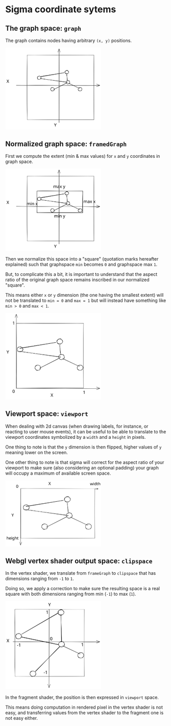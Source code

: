 # Sigma coordinate sytems

## The graph space: `graph`

The graph contains nodes having arbitrary `(x, y)` positions.

<img alt="graph-space" src="./img/graph-space.svg" width="300">

## Normalized graph space: `framedGraph`

First we compute the extent (min & max values) for `x` and `y` coordinates in graph space.

<img alt="graph-space-extent" src="./img/graph-space-extent.svg" width="300">

Then we normalize this space into a "square" (quotation marks hereafter explained) such that graphspace `min` becomes `0` and graphspace max `1`.

But, to complicate this a bit, it is important to understand that the aspect ratio of the original graph space remains inscribed in our normalized "square".

This means either `x` or `y` dimension (the one having the smallest extent) will not be translated to `min = 0` and `max = 1` but will instead have something like `min > 0` and `max < 1`.

<img alt="framed-graph-space" src="./img/framed-graph-space.svg" width="300">

## Viewport space: `viewport`

When dealing with 2d canvas (when drawing labels, for instance, or reacting to user mouse events), it can be useful to be able to translate to the viewport coordinates symbolized by a `width` and a `height` in pixels.

One thing to note is that the `y` dimension is then flipped, higher values of `y` meaning lower on the screen.

One other thing to note is that sigma will correct for the aspect ratio of your viewport to make sure (also considering an optional padding) your graph will occupy a maximum of available screen space.

<img alt="viewport-space" src="./img/viewport-space.svg" width="300">

## Webgl vertex shader output space: `clipspace`

In the vertex shader, we translate from `frameGraph` to `clipspace` that has dimensions ranging from `-1` to `1`.

Doing so, we apply a correction to make sure the resulting space is a real square with both dimensions ranging from min (`-1`) to max (`1`).

<img alt="clipspace" src="./img/clipspace.svg" width="300">

In the fragment shader, the position is then expressed in `viewport` space.

This means doing computation in rendered pixel in the vertex shader is not easy, and transferring values from the vertex shader to the fragment one is not easy either.
